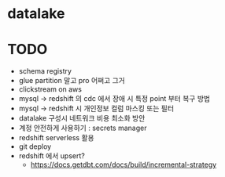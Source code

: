 # datalake


# TODO
- schema registry
- glue partition 말고 pro 어쩌고 그거
- clickstream on aws
- mysql -> redshift 의 cdc 에서 장애 시 특정 point 부터 복구 방법
- mysql -> redshift 시 개인정보 컬럼 마스킹 또는 필터
- datalake 구성시 네트워크 비용 최소화 방안
- 계정 안전하게 사용하기 : secrets manager
- redshift serverless 활용
- git deploy
- redshift 에서 upsert?
  - https://docs.getdbt.com/docs/build/incremental-strategy